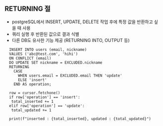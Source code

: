 ## RETURNING 절
- postgreSQL에서 INSERT, UPDATE, DELETE 작업 후에 특정 값을 반환하고 싶을 때 사용
- 쿼리 실행 후 반환된 값으로 결과 식별
- 다른 DB도 유사한 기능 제공 (RETURNING INTO, OUTPUT 등)

```
  INSERT INTO users (email, nickname) 
  VALUES ('abc@test.com', 'hihi') 
  ON CONFLICT (email) 
  DO UPDATE SET nickname = EXCLUDED.nickname 
  RETURNING 
    CASE
      WHEN users.email = EXCLUDED.email THEN 'update'
      ELSE 'insert'
    END AS operation;

  row = cursor.fetchone()
  if row['operation'] == 'insert':
   total_inserted += 1
  elif row['operation'] == 'update':
   total_updated += 1
  
  print(f"inserted : {total_inserted}, updated : {total_updated}")

```
